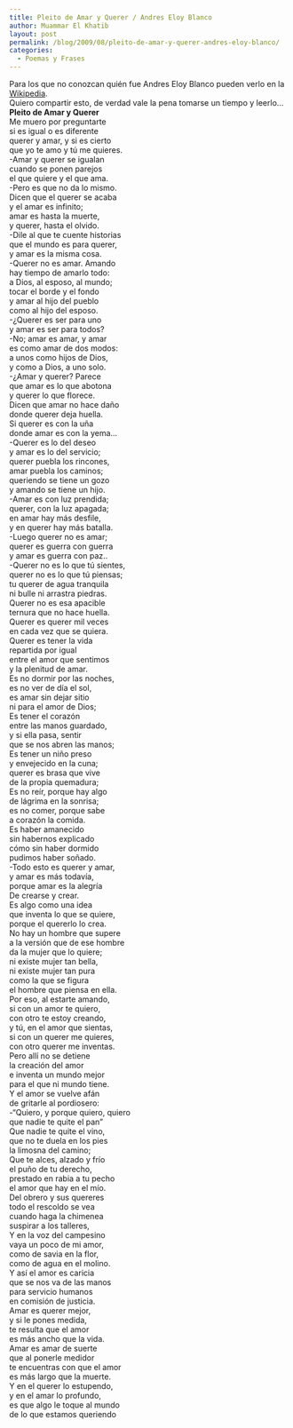 ```yaml
---
title: Pleito de Amar y Querer / Andres Eloy Blanco
author: Muammar El Khatib
layout: post
permalink: /blog/2009/08/pleito-de-amar-y-querer-andres-eloy-blanco/
categories:
  - Poemas y Frases
---
```

Para los que no conozcan quién fue Andres Eloy Blanco pueden verlo en la [Wikipedia][1].  
Quiero compartir esto, de verdad vale la pena tomarse un tiempo y leerlo&#8230;  
**Pleito de Amar y Querer**  
Me muero por preguntarte  
si es igual o es diferente  
querer y amar, y si es cierto  
que yo te amo y tú me quieres.  
-Amar y querer se igualan  
cuando se ponen parejos  
el que quiere y el que ama.  
-Pero es que no da lo mismo.  
Dicen que el querer se acaba  
y el amar es infinito;  
amar es hasta la muerte,  
y querer, hasta el olvido.  
-Dile al que te cuente historias  
que el mundo es para querer,  
y amar es la misma cosa.  
-Querer no es amar. Amando  
hay tiempo de amarlo todo:  
a Dios, al esposo, al mundo;  
tocar el borde y el fondo  
y amar al hijo del pueblo  
como al hijo del esposo.  
-¿Querer es ser para uno  
y amar es ser para todos?  
-No; amar es amar, y amar  
es como amar de dos modos:  
a unos como hijos de Dios,  
y como a Dios, a uno solo.  
-¿Amar y querer? Parece  
que amar es lo que abotona  
y querer lo que florece.  
Dicen que amar no hace daño  
donde querer deja huella.  
Si querer es con la uña  
donde amar es con la yema&#8230;  
-Querer es lo del deseo  
y amar es lo del servicio;  
querer puebla los rincones,  
amar puebla los caminos;  
queriendo se tiene un gozo  
y amando se tiene un hijo.  
-Amar es con luz prendida;  
querer, con la luz apagada;  
en amar hay más desfile,  
y en querer hay más batalla.  
-Luego querer no es amar;  
querer es guerra con guerra  
y amar es guerra con paz..  
-Querer no es lo que tú sientes,  
querer no es lo que tú piensas;  
tu querer de agua tranquila  
ni bulle ni arrastra piedras.  
Querer no es esa apacible  
ternura que no hace huella.  
Querer es querer mil veces  
en cada vez que se quiera.  
Querer es tener la vida  
repartida por igual  
entre el amor que sentimos  
y la plenitud de amar.  
Es no dormir por las noches,  
es no ver de día el sol,  
es amar sin dejar sitio  
ni para el amor de Dios;  
Es tener el corazón  
entre las manos guardado,  
y si ella pasa, sentir  
que se nos abren las manos;  
Es tener un niño preso  
y envejecido en la cuna;  
querer es brasa que vive  
de la propia quemadura;  
Es no reír, porque hay algo  
de lágrima en la sonrisa;  
es no comer, porque sabe  
a corazón la comida.  
Es haber amanecido  
sin habernos explicado  
cómo sin haber dormido  
pudimos haber soñado.  
-Todo esto es querer y amar,  
y amar es más todavía,  
porque amar es la alegría  
De crearse y crear.  
Es algo como una idea  
que inventa lo que se quiere,  
porque el quererlo lo crea.  
No hay un hombre que supere  
a la versión que de ese hombre  
da la mujer que lo quiere;  
ni existe mujer tan bella,  
ni existe mujer tan pura  
como la que se figura  
el hombre que piensa en ella.  
Por eso, al estarte amando,  
si con un amor te quiero,  
con otro te estoy creando,  
y tú, en el amor que sientas,  
si con un querer me quieres,  
con otro querer me inventas.  
Pero allí no se detiene  
la creación del amor  
e inventa un mundo mejor  
para el que ni mundo tiene.  
Y el amor se vuelve afán  
de gritarle al pordiosero:  
-&#8220;Quiero, y porque quiero, quiero  
que nadie te quite el pan&#8221;  
Que nadie te quite el vino,  
que no te duela en los pies  
la limosna del camino;  
Que te alces, alzado y frío  
el puño de tu derecho,  
prestado en rabia a tu pecho  
el amor que hay en el mío.  
Del obrero y sus quereres  
todo el rescoldo se vea  
cuando haga la chimenea  
suspirar a los talleres,  
Y en la voz del campesino  
vaya un poco de mi amor,  
como de savia en la flor,  
como de agua en el molino.  
Y así el amor es caricia  
que se nos va de las manos  
para servicio humanos  
en comisión de justicia.  
Amar es querer mejor,  
y si le pones medida,  
te resulta que el amor  
es más ancho que la vida.  
Amar es amar de suerte  
que al ponerle medidor  
te encuentras con que el amor  
es más largo que la muerte.  
Y en el querer lo estupendo,  
y en el amar lo profundo,  
es que algo le toque al mundo  
de lo que estamos queriendo

 [1]: http://es.wikipedia.org/wiki/Andr%C3%A9s_Eloy_Blanco